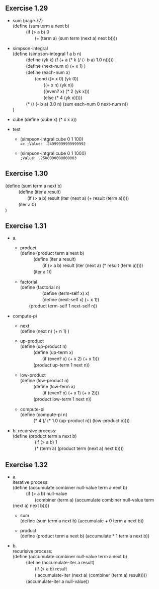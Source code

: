 ## Exercise 1.29
- sum (page 77)  
(define (sum term a next b)  
　　　(if (> a b) 0  
　　　　　(+ (term a) (sum term (next a) next b))))  
     
- simpson-integral  
(define (simpson-integral f a b n)  
　　　(define (yk k) (f (+ a (* k (/ (- b a) 1.0 n)))))  
　　　(define (next-num x) (+ x 1) )  
　　　(define (each-num x)  
　　　　　(cond ((= x 0) (yk 0))  
　　　　　　　((= x n) (yk n))  
　　　　　　　((even? x) (* 2 (yk x)))  
　　　　　　　(else (* 4 (yk x)))))  
　　　(* (/ (- b a) 3.0 n) (sum each-num 0 next-num n))  
)

- cube
(define (cube x) (* x x x))  

- test  
  - (simpson-intgral cube 0 1 100)  
  `=> ;Value: .24999999999999992`
  
  - (simpson-intgral cube 0 1 1000)  
  `;Value: .2500000000000003`  

## Exercise 1.30
(define (sum term a next b)  
　　　(define (iter a result)  
　　　　　(if (> a b) result (iter (next a) (+ result (term a)))))  
　　　(iter a 0)  
)

## Exercise 1.31
- a.  
  - product  
  (define (product term a next b)  
　　　(define (iter a result)  
　　　　　(if (> a b) result (iter (next a) (* result (term a)))))  
　　　(iter a 1))  
   
  - factorial  
  (define (factorial n)  
  　　　　　(define (term-self x) x)  
  　　　　　(define (next-self x) (+ x 1))  
  　　(product term-self 1 next-self n))  
  
 - compute-pi  
   - next  
   (define (next n) (+ n 1) )  
   
   - up-product  
   (define (up-product n)  
   　　　(define (up-term x)  
   　　　　　(if (even?  x) (+ x 2) (+ x 1)))  
   　　　(product up-term 1 next n))  
   
   - low-product  
   (define (low-product n)    
   　　　(define (low-term x)  
   　　　　　(if (even?  x) (+ x 1) (+ x 2)))  
   　　　(product low-term 1 next n))  
   
   - compute-pi  
   (define (compute-pi n)  
   　　　(* 4 (/ (* 1.0 (up-product n)) (low-product n))))
   
- b.
recursive process:  
(define (product term a next b)  
　　　　　(if (> a b) 1  
　　　　　(* (term a) (product term (next a) next b))))  

## Exercise 1.32
- a.  
iterative process:  
(define (accumulate combiner null-value term a next b)  
　　　(if (> a b) null-value  
　　　　　(combiner (term a) (accumulate combiner null-value term (next a) next b))))  

  - sum  
  (define (sum term a next b) (accumulate + 0 term a next b))  
  
  - product  
  (define (product term a next b) (accumulate * 1 term a next b))  

- b.  
recurisive process:  
(define (accumulate combiner null-value term a next b)  
　　　(define (accumulate-iter a result)  
　　　　　(if (> a b) result  
　　　　　( accumulate-iter (next a) (combiner (term a) result))))  
　　　(accumulate-iter a null-value))  
